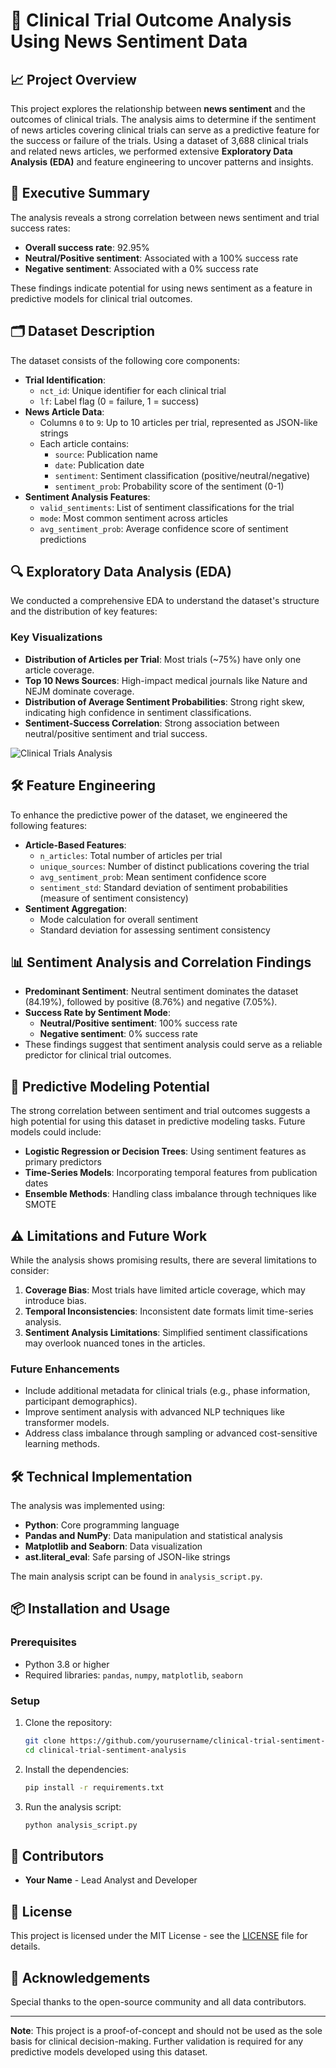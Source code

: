 
# 🧠 Clinical Trial Outcome Analysis Using News Sentiment Data

## 📈 Project Overview
This project explores the relationship between **news sentiment** and the outcomes of clinical trials. The analysis aims to determine if the sentiment of news articles covering clinical trials can serve as a predictive feature for the success or failure of the trials. Using a dataset of 3,688 clinical trials and related news articles, we performed extensive **Exploratory Data Analysis (EDA)** and feature engineering to uncover patterns and insights.

## 🌟 Executive Summary
The analysis reveals a strong correlation between news sentiment and trial success rates:
- **Overall success rate**: 92.95%
- **Neutral/Positive sentiment**: Associated with a 100% success rate
- **Negative sentiment**: Associated with a 0% success rate

These findings indicate potential for using news sentiment as a feature in predictive models for clinical trial outcomes.

## 🗂️ Dataset Description
The dataset consists of the following core components:
- **Trial Identification**:
  - `nct_id`: Unique identifier for each clinical trial
  - `lf`: Label flag (0 = failure, 1 = success)
- **News Article Data**:
  - Columns `0` to `9`: Up to 10 articles per trial, represented as JSON-like strings
  - Each article contains:
    - `source`: Publication name
    - `date`: Publication date
    - `sentiment`: Sentiment classification (positive/neutral/negative)
    - `sentiment_prob`: Probability score of the sentiment (0-1)
- **Sentiment Analysis Features**:
  - `valid_sentiments`: List of sentiment classifications for the trial
  - `mode`: Most common sentiment across articles
  - `avg_sentiment_prob`: Average confidence score of sentiment predictions

## 🔍 Exploratory Data Analysis (EDA)
We conducted a comprehensive EDA to understand the dataset's structure and the distribution of key features:

### Key Visualizations
- **Distribution of Articles per Trial**: Most trials (~75%) have only one article coverage.
- **Top 10 News Sources**: High-impact medical journals like Nature and NEJM dominate coverage.
- **Distribution of Average Sentiment Probabilities**: Strong right skew, indicating high confidence in sentiment classifications.
- **Sentiment-Success Correlation**: Strong association between neutral/positive sentiment and trial success.

![Clinical Trials Analysis](clinical_trials_analysis.png)

## 🛠️ Feature Engineering
To enhance the predictive power of the dataset, we engineered the following features:
- **Article-Based Features**:
  - `n_articles`: Total number of articles per trial
  - `unique_sources`: Number of distinct publications covering the trial
  - `avg_sentiment_prob`: Mean sentiment confidence score
  - `sentiment_std`: Standard deviation of sentiment probabilities (measure of sentiment consistency)
- **Sentiment Aggregation**:
  - Mode calculation for overall sentiment
  - Standard deviation for assessing sentiment consistency

## 📊 Sentiment Analysis and Correlation Findings
- **Predominant Sentiment**: Neutral sentiment dominates the dataset (84.19%), followed by positive (8.76%) and negative (7.05%).
- **Success Rate by Sentiment Mode**:
  - **Neutral/Positive sentiment**: 100% success rate
  - **Negative sentiment**: 0% success rate
- These findings suggest that sentiment analysis could serve as a reliable predictor for clinical trial outcomes.

## 🚀 Predictive Modeling Potential
The strong correlation between sentiment and trial outcomes suggests a high potential for using this dataset in predictive modeling tasks. Future models could include:
- **Logistic Regression or Decision Trees**: Using sentiment features as primary predictors
- **Time-Series Models**: Incorporating temporal features from publication dates
- **Ensemble Methods**: Handling class imbalance through techniques like SMOTE

## ⚠️ Limitations and Future Work
While the analysis shows promising results, there are several limitations to consider:
1. **Coverage Bias**: Most trials have limited article coverage, which may introduce bias.
2. **Temporal Inconsistencies**: Inconsistent date formats limit time-series analysis.
3. **Sentiment Analysis Limitations**: Simplified sentiment classifications may overlook nuanced tones in the articles.

### Future Enhancements
- Include additional metadata for clinical trials (e.g., phase information, participant demographics).
- Improve sentiment analysis with advanced NLP techniques like transformer models.
- Address class imbalance through sampling or advanced cost-sensitive learning methods.

## 🛠️ Technical Implementation
The analysis was implemented using:
- **Python**: Core programming language
- **Pandas and NumPy**: Data manipulation and statistical analysis
- **Matplotlib and Seaborn**: Data visualization
- **ast.literal_eval**: Safe parsing of JSON-like strings

The main analysis script can be found in `analysis_script.py`.

## 📦 Installation and Usage
### Prerequisites
- Python 3.8 or higher
- Required libraries: `pandas`, `numpy`, `matplotlib`, `seaborn`

### Setup
1. Clone the repository:
   ```bash
   git clone https://github.com/yourusername/clinical-trial-sentiment-analysis.git
   cd clinical-trial-sentiment-analysis
   ```
2. Install the dependencies:
   ```bash
   pip install -r requirements.txt
   ```
3. Run the analysis script:
   ```bash
   python analysis_script.py
   ```

## 🤝 Contributors
- **Your Name** - Lead Analyst and Developer

## 📜 License
This project is licensed under the MIT License - see the [LICENSE](LICENSE) file for details.

## 📝 Acknowledgements
Special thanks to the open-source community and all data contributors.

---

**Note**: This project is a proof-of-concept and should not be used as the sole basis for clinical decision-making. Further validation is required for any predictive models developed using this dataset.
